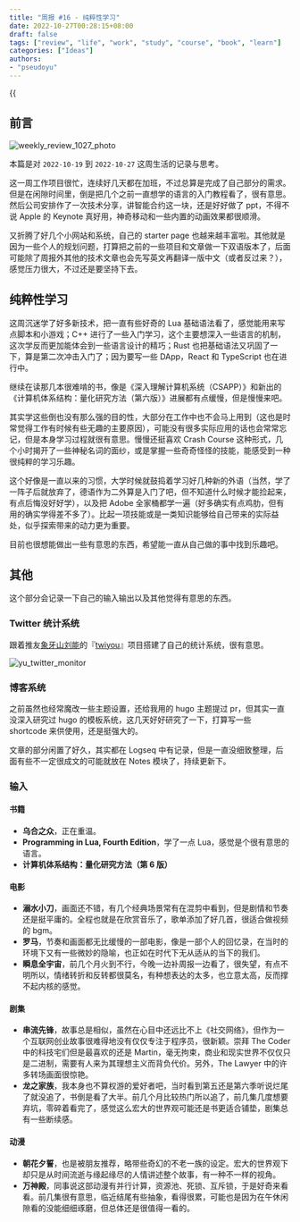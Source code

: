 ```yaml
---
title: "周报 #16 - 纯粹性学习"
date: 2022-10-27T00:28:15+08:00
draft: false
tags: ["review", "life", "work", "study", "course", "book", "learn"]
categories: ["Ideas"]
authors:
- "pseudoyu"
---
```


{{<audio src="audios/here_after_us.mp3" caption="《后来的我们 - 五月天》" >}}

## 前言

![weekly_review_1027_photo](https://image.pseudoyu.com/images/weekly_review_1027_photo.png)

本篇是对 `2022-10-19` 到 `2022-10-27` 这周生活的记录与思考。

这一周工作项目很忙，连续好几天都在加班，不过总算是完成了自己部分的需求。但是在闲隙时间里，倒是把几个之前一直想学的语言的入门教程看了，很有意思。然后公司安排作了一次技术分享，讲智能合约这一块，还是好好做了 ppt，不得不说 Apple 的 Keynote 真好用，神奇移动和一些内置的动画效果都很顺滑。

又折腾了好几个小网站和系统，自己的 starter page 也越来越丰富啦。其他就是因为一些个人的规划问题，打算把之前的一些项目和文章做一下双语版本了，后面可能除了周报外其他的技术文章也会先写英文再翻译一版中文（或者反过来？），感觉压力很大，不过还是要坚持下去。

## 纯粹性学习

这周沉迷学了好多新技术，把一直有些好奇的 Lua 基础语法看了，感觉能用来写点脚本和小游戏；C++ 进行了一些入门学习，这个主要想深入一些语言的机制，这次学反而更加能体会到一些语言设计的精巧；Rust 也把基础语法又巩固了一下，算是第二次冲击入门了；因为要写一些 DApp，React 和 TypeScript 也在进行中。

继续在读那几本很难啃的书，像是《深入理解计算机系统（CSAPP）》和新出的《计算机体系结构：量化研究方法（第六版）》进展都有点缓慢，但是慢慢来吧。

其实学这些倒也没有那么强的目的性，大部分在工作中也不会马上用到（这也是时常觉得工作有时候有些无趣的主要原因），可能没有很多实际应用的话也会常常忘记，但是本身学习过程就很有意思。慢慢还挺喜欢 Crash Course 这种形式，几个小时揭开了一些神秘名词的面纱，或是掌握一些奇奇怪怪的技能，能感受到一种很纯粹的学习乐趣。

这个好像是一直以来的习惯，大学时候就鼓捣着学习好几种新的外语（当然，学了一阵子后就放弃了，德语作为二外算是入门了吧，但不知道什么时候才能捡起来，有点后悔没好好学），以及把 Adobe 全家桶都学一遍（好多确实有点鸡肋，但有用的确实学得差不多了）。比起一项技能或是一类知识能够给自己带来的实际益处，似乎探索带来的动力更为重要。

目前也很想能做出一些有意思的东西，希望能一直从自己做的事中找到乐趣吧。

## 其他

这个部分会记录一下自己的输入输出以及其他觉得有意思的东西。

### Twitter 统计系统

跟着推友[象牙山刘能](https://twitter.com/disksing)的『[twiyou](https://github.com/disksing/twiyou)』项目搭建了自己的统计系统，很有意思。

![yu_twitter_monitor](https://image.pseudoyu.com/images/yu_twitter_monitor.png)

### 博客系统

之前虽然也经常魔改一些主题设置，还给我用的 hugo 主题提过 pr，但其实一直没深入研究过 hugo 的模板系统，这几天好好研究了一下，打算写一些 shortcode 来供使用，还是挺强大的。

文章的部分闲置了好久，其实都在 Logseq 中有记录，但是一直没细致整理，后面有些不一定很成文的可能就放在 Notes 模块了，持续更新下。

### 输入

#### 书籍

- **乌合之众**，正在重温。
- **Programming in Lua, Fourth Edition**，学了一点 Lua，感觉是个很有意思的语言。
- **计算机体系结构：量化研究方法（第 6 版）**

#### 电影

- **溺水小刀**，画面还不错，有几个经典场景常有在混剪中看到，但是剧情和节奏还是挺平庸的。全程也就是在欣赏音乐了，歌单添加了好几首，很适合做视频的 bgm。
- **罗马**，节奏和画面都无比缓慢的一部电影，像是一部个人的回忆录，在当时的环境下又有一些微妙的隐喻，也正如在时代下无从适从的当下的我们。
- **瞬息全宇宙**，前几个月火到不行，今晚一边补周报一边看了，很失望，有点不明所以，情绪转折和反转都很莫名，有种想表达的太多，也立意太高，反而撑不起内核的感觉。

#### 剧集

- **串流先锋**，故事总是相似，虽然在心目中还远比不上《社交网络》，但作为一个互联网创业故事很难得地没有仅仅专注于程序员，很新颖。崇拜 The Coder 中的科技宅们但是最喜欢的还是 Martin，毫无拘束，商业和现实世界不仅仅只是二进制，需要有人来为其理想主义而背负代价。另外，The Lawyer 中的许多转场画面很惊艳。
- **龙之家族**，我本身也不算权游的爱好者吧，当时看到第五还是第六季听说烂尾了就没追了，书倒是看了大半。前几个月比较热门所以追了，前几集几度想要弃坑，零碎着看完了，感觉这么宏大的世界观可能还是书更适合铺垫，剧集总有一些断续感。

#### 动漫

- **朝花夕誓**，也是被朋友推荐，略带些奇幻的不老一族的设定。宏大的世界观下却只是从时间流逝与缘起缘尽的人情讲述整个故事，有一种不一样的视角。
- **万神殿**，同事说这部动漫有并行计算，资源池、死锁、互斥锁，于是好奇来看看。前几集很有意思，临近结尾有些抽象，看得很累，可能也是因为在午休闲隙看的没能细细琢磨，但总体还是很值得一看的。
